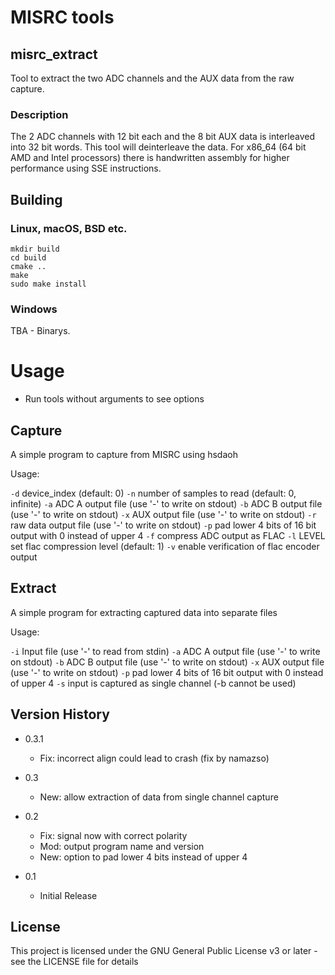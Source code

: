 # MISRC tools

## misrc_extract

Tool to extract the two ADC channels and the AUX data from the raw capture.


### Description

The 2 ADC channels with 12 bit each and the 8 bit AUX data is interleaved into 32 bit words.
This tool will deinterleave the data. For x86_64 (64 bit AMD and Intel processors)
there is handwritten assembly for higher performance using SSE instructions.


## Building

### Linux, macOS, BSD etc.

```
mkdir build
cd build
cmake ..
make
sudo make install
```

### Windows 

TBA - Binarys. 


# Usage

- Run tools without arguments to see options


## Capture 

A simple program to capture from MISRC using hsdaoh

Usage:

`-d` device_index (default: 0)
`-n` number of samples to read (default: 0, infinite)
`-a` ADC A output file (use '-' to write on stdout)
`-b` ADC B output file (use '-' to write on stdout)
`-x` AUX output file (use '-' to write on stdout)
`-r` raw data output file (use '-' to write on stdout)
`-p` pad lower 4 bits of 16 bit output with 0 instead of upper 4
`-f` compress ADC output as FLAC
`-l` LEVEL set flac compression level (default: 1)
`-v` enable verification of flac encoder output


## Extract

A simple program for extracting captured data into separate files

Usage:

`-i` Input file (use '-' to read from stdin)
`-a` ADC A output file (use '-' to write on stdout)
`-b` ADC B output file (use '-' to write on stdout)
`-x` AUX output file (use '-' to write on stdout)
`-p` pad lower 4 bits of 16 bit output with 0 instead of upper 4
`-s` input is captured as single channel (-b cannot be used)


## Version History

* 0.3.1
    * Fix: incorrect align could lead to crash (fix by namazso)

* 0.3
    * New: allow extraction of data from single channel capture

* 0.2
    * Fix: signal now with correct polarity
    * Mod: output program name and version
    * New: option to pad lower 4 bits instead of upper 4

* 0.1
    * Initial Release


## License

This project is licensed under the GNU General Public License v3 or later - see the LICENSE file for details
